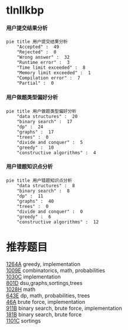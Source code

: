 # tlnllkbp

<!-- tabs:start -->



#### **用户提交结果分析**

```mermaid
pie title 用户提交结果分析
    "Accepted" :  49
    "Rejected" :  0
    "Wrong answer" :  32
    "Runtime error" :  3
    "Time limit exceeded" :  8
    "Memory limit exceeded" :  1
    "Compilation error" :  7
    "Partial" :  0
```

#### **用户做题类型偏好分析**

```mermaid
pie title 用户做题类型偏好分析
    "data structures" :  20
    "binary search" :  17
    "dp" :  24
    "graphs" :  17
    "trees" :  0
    "divide and conquer" :  5
    "greedy" :  10
    "constructive algorithms" :  4
```
#### **用户错题知识点分析**

```mermaid
pie title 用户错题知识点分析
    "data structures" :  8
    "binary search" :  8
    "dp" :  11
    "graphs" :  40
    "trees" :  0
    "divide and conquer" :  0
    "greedy" :  6
    "constructive algorithms" :  12
```



<!-- tabs:end -->
# 推荐题目
[1264A](https://codeforces.com/contest/1264/problem/A)		greedy,
                        implementation		  
[1009E](https://codeforces.com/contest/1009/problem/E)		combinatorics,
                        math,
                        probabilities		  
[1030C](https://codeforces.com/contest/1030/problem/C)		implementation		  
[801D](https://codeforces.com/contest/801/problem/D)		dsu,graphs,sortings,trees		  
[1028H](https://codeforces.com/contest/1028/problem/H)		math		  
[643E](https://codeforces.com/contest/643/problem/E)		dp,
                        math,
                        probabilities,
                        trees		  
[46A](https://codeforces.com/contest/46/problem/A)		brute force,
                        implementation		  
[911B](https://codeforces.com/contest/911/problem/B)		binary search,
                        brute force,
                        implementation		  
[181B](https://codeforces.com/contest/181/problem/B)		binary search,
                        brute force		  
[1101C](https://codeforces.com/contest/1101/problem/C)		sortings		  
